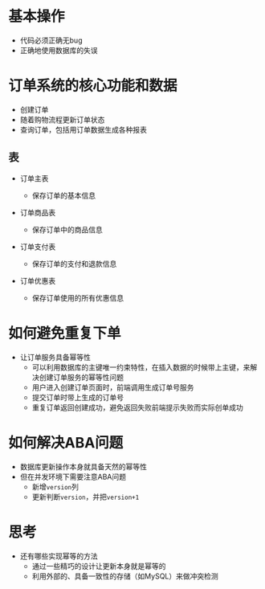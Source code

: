 # 基本操作
- 代码必须正确无bug
- 正确地使用数据库的失误

# 订单系统的核心功能和数据
- 创建订单
- 随着购物流程更新订单状态
- 查询订单，包括用订单数据生成各种报表

## 表
- 订单主表
  * 保存订单的基本信息
  
- 订单商品表
  * 保存订单中的商品信息
  
- 订单支付表
  * 保存订单的支付和退款信息
  
- 订单优惠表
  * 保存订单使用的所有优惠信息
  

# 如何避免重复下单
- 让订单服务具备幂等性
  * 可以利用数据库的主键唯一约束特性，在插入数据的时候带上主键，来解决创建订单服务的幂等性问题
  * 用户进入创建订单页面时，前端调用生成订单号服务
  * 提交订单时带上生成的订单号
  * 重复订单返回创建成功，避免返回失败前端提示失败而实际创单成功
  

# 如何解决ABA问题
- 数据库更新操作本身就具备天然的幂等性
- 但在并发环境下需要注意ABA问题
  * 新增`version`列
  * 更新判断`version`，并把`version+1`


# 思考
- 还有哪些实现幂等的方法
  * 通过一些精巧的设计让更新本身就是幂等的
  * 利用外部的、具备一致性的存储（如MySQL）来做冲突检测